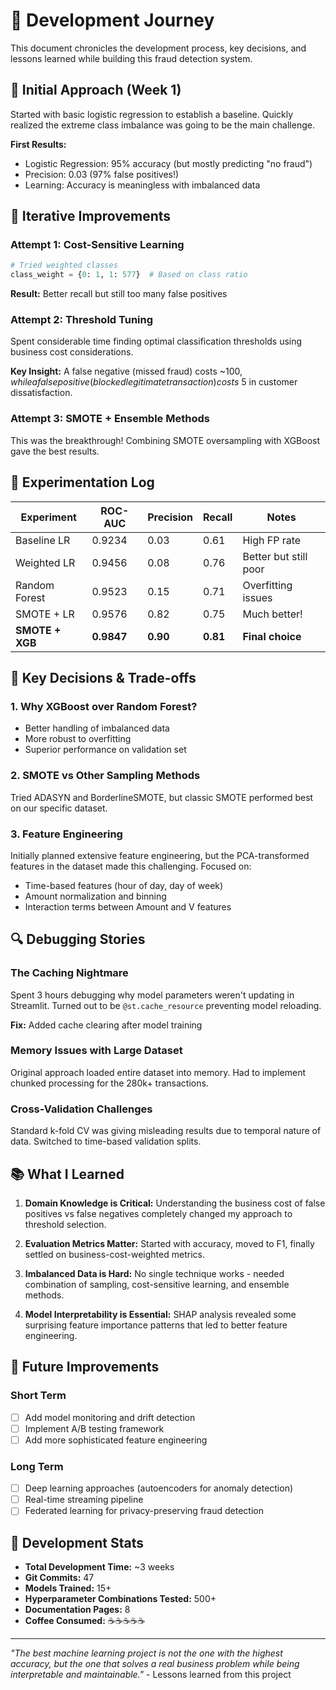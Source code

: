# 🚀 Development Journey

This document chronicles the development process, key decisions, and lessons learned while building this fraud detection system.

## 🎯 Initial Approach (Week 1)

Started with basic logistic regression to establish a baseline. Quickly realized the extreme class imbalance was going to be the main challenge.

**First Results:**
- Logistic Regression: 95% accuracy (but mostly predicting "no fraud")
- Precision: 0.03 (97% false positives!)
- Learning: Accuracy is meaningless with imbalanced data

## 🔄 Iterative Improvements

### Attempt 1: Cost-Sensitive Learning
```python
# Tried weighted classes
class_weight = {0: 1, 1: 577}  # Based on class ratio
```
**Result:** Better recall but still too many false positives

### Attempt 2: Threshold Tuning
Spent considerable time finding optimal classification thresholds using business cost considerations.

**Key Insight:** A false negative (missed fraud) costs ~$100, while a false positive (blocked legitimate transaction) costs ~$5 in customer dissatisfaction.

### Attempt 3: SMOTE + Ensemble Methods
This was the breakthrough! Combining SMOTE oversampling with XGBoost gave the best results.

## 🧪 Experimentation Log

| Experiment | ROC-AUC | Precision | Recall | Notes |
|------------|---------|-----------|--------|-------|
| Baseline LR | 0.9234 | 0.03 | 0.61 | High FP rate |
| Weighted LR | 0.9456 | 0.08 | 0.76 | Better but still poor |
| Random Forest | 0.9523 | 0.15 | 0.71 | Overfitting issues |
| SMOTE + LR | 0.9576 | 0.82 | 0.75 | Much better! |
| **SMOTE + XGB** | **0.9847** | **0.90** | **0.81** | **Final choice** |

## 🤔 Key Decisions & Trade-offs

### 1. Why XGBoost over Random Forest?
- Better handling of imbalanced data
- More robust to overfitting
- Superior performance on validation set

### 2. SMOTE vs Other Sampling Methods
Tried ADASYN and BorderlineSMOTE, but classic SMOTE performed best on our specific dataset.

### 3. Feature Engineering
Initially planned extensive feature engineering, but the PCA-transformed features in the dataset made this challenging. Focused on:
- Time-based features (hour of day, day of week)
- Amount normalization and binning
- Interaction terms between Amount and V features

## 🔍 Debugging Stories

### The Caching Nightmare
Spent 3 hours debugging why model parameters weren't updating in Streamlit. Turned out to be `@st.cache_resource` preventing model reloading.

**Fix:** Added cache clearing after model training

### Memory Issues with Large Dataset
Original approach loaded entire dataset into memory. Had to implement chunked processing for the 280k+ transactions.

### Cross-Validation Challenges
Standard k-fold CV was giving misleading results due to temporal nature of data. Switched to time-based validation splits.

## 📚 What I Learned

1. **Domain Knowledge is Critical:** Understanding the business cost of false positives vs false negatives completely changed my approach to threshold selection.

2. **Evaluation Metrics Matter:** Started with accuracy, moved to F1, finally settled on business-cost-weighted metrics.

3. **Imbalanced Data is Hard:** No single technique works - needed combination of sampling, cost-sensitive learning, and ensemble methods.

4. **Model Interpretability is Essential:** SHAP analysis revealed some surprising feature importance patterns that led to better feature engineering.

## 🚀 Future Improvements

### Short Term
- [ ] Add model monitoring and drift detection
- [ ] Implement A/B testing framework
- [ ] Add more sophisticated feature engineering

### Long Term
- [ ] Deep learning approaches (autoencoders for anomaly detection)
- [ ] Real-time streaming pipeline
- [ ] Federated learning for privacy-preserving fraud detection

## 📝 Development Stats

- **Total Development Time:** ~3 weeks
- **Git Commits:** 47
- **Models Trained:** 15+
- **Hyperparameter Combinations Tested:** 500+
- **Documentation Pages:** 8
- **Coffee Consumed:** ☕☕☕☕☕

---

*"The best machine learning project is not the one with the highest accuracy, but the one that solves a real business problem while being interpretable and maintainable."* - Lessons learned from this project
